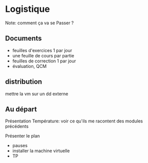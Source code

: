 

# Logistique

Note: comment ça va se Passer ?

## Documents
- feuilles d'exercices 1 par jour
- une feuille de cours par partie
- feuilles de correction 1 par jour
- évaluation, QCM

## distribution

mettre la vm sur un dd externe

## Au départ

Présentation
Température: voir ce qu'ils me racontent des modules précédents

Présenter le plan

- pauses
- installer la machine virtuelle
- TP